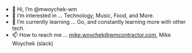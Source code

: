 - 👋 Hi, I’m @mwoychek-wm
- 👀 I’m interested in ... Technology, Music, Food, and More.
- 🌱 I’m currently learning ... Go, and constantly learning more with other tech. 
- 📫 How to reach me ... mike.woychek@wmcontractor.com, Mike Woychek (slack)

<!---
mwoychek-wm/mwoychek-wm is a ✨ special ✨ repository because its `README.md` (this file) appears on your GitHub profile.
You can click the Preview link to take a look at your changes.
--->
